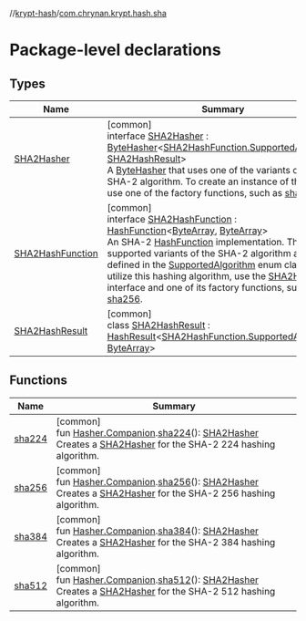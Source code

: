 //[krypt-hash](../../index.md)/[com.chrynan.krypt.hash.sha](index.md)

# Package-level declarations

## Types

| Name | Summary |
|---|---|
| [SHA2Hasher](-s-h-a2-hasher/index.md) | [common]<br>interface [SHA2Hasher](-s-h-a2-hasher/index.md) : [ByteHasher](../com.chrynan.krypt.hash/-byte-hasher/index.md)&lt;[SHA2HashFunction.SupportedAlgorithm](-s-h-a2-hash-function/-supported-algorithm/index.md), [SHA2HashResult](-s-h-a2-hash-result/index.md)&gt; <br>A [ByteHasher](../com.chrynan.krypt.hash/-byte-hasher/index.md) that uses one of the variants of the SHA-2 algorithm. To create an instance of this class, use one of the factory functions, such as [sha256](sha256.md). |
| [SHA2HashFunction](-s-h-a2-hash-function/index.md) | [common]<br>interface [SHA2HashFunction](-s-h-a2-hash-function/index.md) : [HashFunction](../../../krypt-core/krypt-core/com.chrynan.krypt.core/-hash-function/index.md)&lt;[ByteArray](https://kotlinlang.org/api/latest/jvm/stdlib/kotlin/-byte-array/index.html), [ByteArray](https://kotlinlang.org/api/latest/jvm/stdlib/kotlin/-byte-array/index.html)&gt; <br>An SHA-2 [HashFunction](../../../krypt-core/krypt-core/com.chrynan.krypt.core/-hash-function/index.md) implementation. The supported variants of the SHA-2 algorithm are defined in the [SupportedAlgorithm](-s-h-a2-hash-function/-supported-algorithm/index.md) enum class. To utilize this hashing algorithm, use the [SHA2Hasher](-s-h-a2-hasher/index.md) interface and one of its factory functions, such as [sha256](sha256.md). |
| [SHA2HashResult](-s-h-a2-hash-result/index.md) | [common]<br>class [SHA2HashResult](-s-h-a2-hash-result/index.md) : [HashResult](../com.chrynan.krypt.hash/-hash-result/index.md)&lt;[SHA2HashFunction.SupportedAlgorithm](-s-h-a2-hash-function/-supported-algorithm/index.md), [ByteArray](https://kotlinlang.org/api/latest/jvm/stdlib/kotlin/-byte-array/index.html)&gt; |

## Functions

| Name | Summary |
|---|---|
| [sha224](sha224.md) | [common]<br>fun [Hasher.Companion](../com.chrynan.krypt.hash/-hasher/-companion/index.md).[sha224](sha224.md)(): [SHA2Hasher](-s-h-a2-hasher/index.md)<br>Creates a [SHA2Hasher](-s-h-a2-hasher/index.md) for the SHA-2 224 hashing algorithm. |
| [sha256](sha256.md) | [common]<br>fun [Hasher.Companion](../com.chrynan.krypt.hash/-hasher/-companion/index.md).[sha256](sha256.md)(): [SHA2Hasher](-s-h-a2-hasher/index.md)<br>Creates a [SHA2Hasher](-s-h-a2-hasher/index.md) for the SHA-2 256 hashing algorithm. |
| [sha384](sha384.md) | [common]<br>fun [Hasher.Companion](../com.chrynan.krypt.hash/-hasher/-companion/index.md).[sha384](sha384.md)(): [SHA2Hasher](-s-h-a2-hasher/index.md)<br>Creates a [SHA2Hasher](-s-h-a2-hasher/index.md) for the SHA-2 384 hashing algorithm. |
| [sha512](sha512.md) | [common]<br>fun [Hasher.Companion](../com.chrynan.krypt.hash/-hasher/-companion/index.md).[sha512](sha512.md)(): [SHA2Hasher](-s-h-a2-hasher/index.md)<br>Creates a [SHA2Hasher](-s-h-a2-hasher/index.md) for the SHA-2 512 hashing algorithm. |
